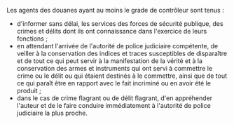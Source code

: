Les agents des douanes ayant au moins le grade de
contrôleur sont tenus :
- d'informer sans délai, les services des forces de sécurité publique,
des crimes et délits dont ils ont connaissance dans l'exercice de
leurs fonctions ;
- en attendant l'arrivée de l'autorité de police judiciaire compétente,
de veiller à la conservation des indices et traces susceptibles de
disparaître et de tout ce qui peut servir à la manifestation de la
vérité et à la conservation des armes et instruments qui ont servi à
commettre le crime ou le délit ou qui étaient destinés à le commettre,
ainsi que de tout ce qui paraît être en rapport avec le fait incriminé
ou en avoir été le produit ;
- dans le cas de crime flagrant ou de délit flagrant, d'en appréhender
l'auteur et de le faire conduire immédiatement à l'autorité de police
judiciaire la plus proche.